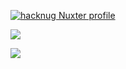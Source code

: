 <!--
**hacknug/hacknug** is a ✨ _special_ ✨ repository because its `README.md` (this file) appears on your GitHub profile.

Here are some ideas to get you started:

- 🔭 I’m currently working on ...
- 🌱 I’m currently learning ...
- 👯 I’m looking to collaborate on ...
- 🤔 I’m looking for help with ...
- 💬 Ask me about ...
- 📫 How to reach me: ...
- 😄 Pronouns: ...
- ⚡ Fun fact: ...
-->

[![hacknug Nuxter profile](https://nuxters.nuxt.com/card/hacknug/og.png)](https://nuxters.nuxt.com/hacknug)

![](https://github-readme-stats.vercel.app/api?username=hacknug&show_icons=true&count_private=true&include_all_commits=true&title_color=FF80BF&text_color=F8F8F2&icon_color=708CA9&bg_color=22212C)

![](https://github-profile-trophy.vercel.app/?username=hacknug&theme=dracula&margin-w=18&margin-h=18&column=4)
